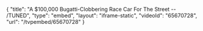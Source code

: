 {
    "title": "A $100,000 Bugatti-Clobbering Race Car For The Street -- \/TUNED",
    "type": "embed",
    "layout": "iframe-static",
    "videoId": "65670728",
    "url": "\/tvpembed\/65670728"
}